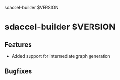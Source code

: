 sdaccel-builder $VERSION

# sdaccel-builder $VERSION

## Features

* Added support for intermediate graph generation

## Bugfixes
